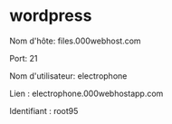 # wordpress

Nom d'hôte: files.000webhost.com

Port: 21

Nom d'utilisateur: electrophone


Lien : electrophone.000webhostapp.com

Identifiant : root95
